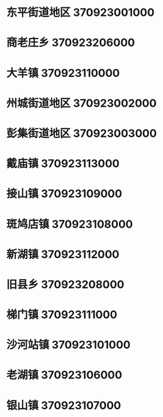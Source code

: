 # 东平街道地区 370923001000
# 商老庄乡 370923206000
# 大羊镇 370923110000
# 州城街道地区 370923002000
# 彭集街道地区 370923003000
# 戴庙镇 370923113000
# 接山镇 370923109000
# 斑鸠店镇 370923108000
# 新湖镇 370923112000
# 旧县乡 370923208000
# 梯门镇 370923111000
# 沙河站镇 370923101000
# 老湖镇 370923106000
# 银山镇 370923107000
